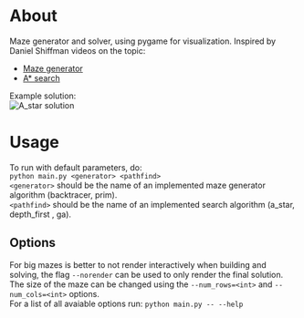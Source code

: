 # About
Maze generator and solver, using pygame for visualization.
Inspired by Daniel Shiffman videos on the topic:
* [Maze generator](https://www.youtube.com/watch?v=HyK_Q5rrcr4)
* [A* search](https://www.youtube.com/watch?v=aKYlikFAV4k)

Example solution:  
![A_star solution](images/a_star_sol.png?raw=True)

# Usage
To run with default parameters, do:  
`python main.py <generator> <pathfind>`  
`<generator>` should be the name of an implemented maze generator algorithm (backtracer, prim).  
`<pathfind>` should be the name of an implemented search algorithm (a_star, depth_first , ga).

## Options
For big mazes is better to not render interactively when building and solving, the flag `--norender` can be used to only render the final solution.  
The size of the maze can be changed using the `--num_rows=<int>` and `--num_cols=<int>` options.  
For a list of all avaiable options run: `python main.py -- --help`
